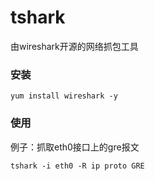 # tshark

由wireshark开源的网络抓包工具

### 安装

```text
yum install wireshark -y
```

### 使用

例子：抓取eth0接口上的gre报文

```text
tshark -i eth0 -R ip proto GRE
```



